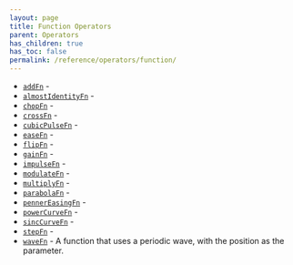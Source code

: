 ```yaml
---
layout: page
title: Function Operators
parent: Operators
has_children: true
has_toc: false
permalink: /reference/operators/function/
---
```


* [`addFn`](addFn/) - 
* [`almostIdentityFn`](almostIdentityFn/) - 
* [`chopFn`](chopFn/) - 
* [`crossFn`](crossFn/) - 
* [`cubicPulseFn`](cubicPulseFn/) - 
* [`easeFn`](easeFn/) - 
* [`flipFn`](flipFn/) - 
* [`gainFn`](gainFn/) - 
* [`impulseFn`](impulseFn/) - 
* [`modulateFn`](modulateFn/) - 
* [`multiplyFn`](multiplyFn/) - 
* [`parabolaFn`](parabolaFn/) - 
* [`pennerEasingFn`](pennerEasingFn/) - 
* [`powerCurveFn`](powerCurveFn/) - 
* [`sincCurveFn`](sincCurveFn/) - 
* [`stepFn`](stepFn/) - 
* [`waveFn`](waveFn/) - A function that uses a periodic wave, with the position as the parameter.

